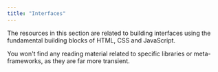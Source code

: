 ```yaml
---
title: "Interfaces"
---
```


The resources in this section are related to building interfaces using the fundamental building blocks of HTML, CSS and JavaScript.

You won't find any reading material related to specific libraries or meta-frameworks, as they are far more transient.
